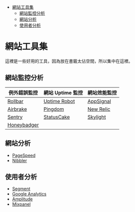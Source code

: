 <!-- TOC -->

- [網站工具集](#網站工具集)
    - [網站監控分析](#網站監控分析)
    - [網站分析](#網站分析)
    - [使用者分析](#使用者分析)

<!-- /TOC -->

# 網站工具集

這裡是一些好用的工具，因為放在書籤太佔空間，所以集中在這裡。

## 網站監控分析
| 例外錯誤監控 |網站 Uptime 監控|網站效能監控|
|---|---|---|
|[Rollbar](https://rollbar.com/)| [Uptime Robot](https://uptimerobot.com/)|[AppSignal](https://appsignal.com/)|
|[Airbrake](https://airbrake.io/)| [Pingdom](https://tools.pingdom.com/)|[New Relic](https://rpm.newrelic.com/)|
|[Sentry](https://getsentry.com/)| [StatusCake](https://www.statuscake.com/)|[Skylight](https://www.skylight.io/)|
|[Honeybadger](https://www.honeybadger.io/)| |

## 網站分析

- [PageSpeed](https://developers.google.com/speed/pagespeed/insights/)
- [Nibbler](http://nibbler.silktide.com/en_US)

## 使用者分析

- [Segment](https://segment.com)
- [Google Analytics](https://analytics.google.com/analytics/)
- [Amplitude](https://amplitude.com)
- [Mixpanel](https://mixpanel.com)

